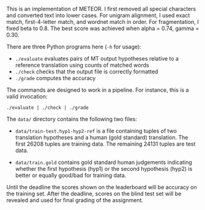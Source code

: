 This is an implementation of METEOR.
I first removed all special characters and converted text into lower cases.
For unigram alignment, I used exact match, first-4-letter match, and wordnet match in order.
For fragmentation, I fixed beta to 0.8.
The best score was achieved when alpha = 0.74, gamma = 0.30.




There are three Python programs here (`-h` for usage):

 - `./evaluate` evaluates pairs of MT output hypotheses relative to a reference translation using counts of matched words
 - `./check` checks that the output file is correctly formatted
 - `./grade` computes the accuracy

The commands are designed to work in a pipeline. For instance, this is a valid invocation:

    ./evaluate | ./check | ./grade


The `data/` directory contains the following two files:

 - `data/train-test.hyp1-hyp2-ref` is a file containing tuples of two translation hypotheses and a human (gold standard) translation. The first 26208 tuples are training data. The remaining 24131 tuples are test data.

 - `data/train.gold` contains gold standard human judgements indicating whether the first hypothesis (hyp1) or the second hypothesis (hyp2) is better or equally good/bad for training data.

Until the deadline the scores shown on the leaderboard will be accuracy on the training set. After the deadline, scores on the blind test set will be revealed and used for final grading of the assignment.
